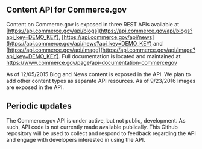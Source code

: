 ## Content API for Commerce.gov
Content on Commerce.gov is exposed in three REST APIs available at [https://api.commerce.gov/api/blogs](https://api.commerce.gov/api/blogs?api_key=DEMO_KEY), [https://api.commerce.gov/api/news](https://api.commerce.gov/api/news?api_key=DEMO_KEY) and [https://api.commerce.gov/api/image](https://api.commerce.gov/api/image?api_key=DEMO_KEY). Full documentation is located and maintained at https://www.commerce.gov/page/api-documentation-commercegov

As of 12/05/2015 Blog and News content is exposed in the API. We plan to add other content types as separate API resources.
As of 9/23/2016 Images are exposed in the API.

## Periodic updates

The Commerce.gov API is under active, but not public, development. As such, API code is not currently made available publically. This Github repository will be used to collect and respond to feedback regarding the API and engage with developers interested in using the API.
